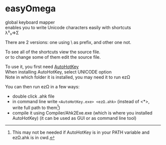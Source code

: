 # easyOmega  
global keyboard mapper  
enables you to write Unicode characters easily with shortcuts  
λ⁵₃⇒Σ  

There are 2 versions: one using \\ as prefix, and other one not.  

To see all of the shortcuts view the source file.  
or to change some of them edit the source file.  

To use it, you first need [AutoHotKey](https://www.autohotkey.com/)  
When installing AutoHotKey, select UNICODE option  
Note in which folder it is installed, you may need it to run ezΩ  

You can then run ezΩ in a few ways:  
- double click .ahk file  
- in command line write `<AutoHotKey.exe> <ezΩ.ahk>` (instead of <*>, write full path to them[^1])  
- compile it using Compiler/Ahk2Exe.exe (which is where you installed AutoHotKey) (it can be used as GUI or as command line tool)  

[^1]: This may not be needed if AutoHotKey is in your PATH variable and ezΩ.ahk is in cwd.  
